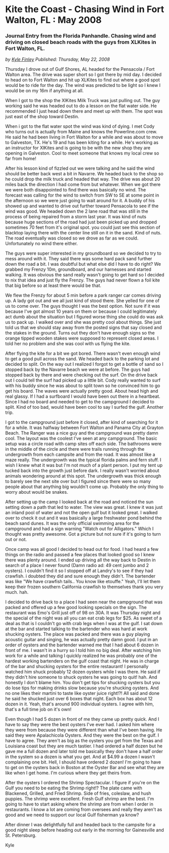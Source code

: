 # Kite the Coast - Chasing Wind in Fort Walton, FL : May 2008
### Journal Entry from the Florida Panhandle. Chasing wind and driving on closed beach roads with the guys from XLKites in Fort Walton, FL.

*<div class="article-meta-data"> by <span class="article-meta-author" itemprop="author"><a href="https://twitter.com/kfinley" target="_blank" title="kfinley on Twitter">Kyle Finley</a></span> Published: <time itemprop="pubdate" datetime="5/22/2008 5:00:00 AM">Thursday, May 22, 2008</time></div>*

Thursday I drove out of Gulf Shores, AL headed for the Pensacola / Fort Walton area. The drive was super short so I got there by mid day. I decided to head on to Fort Walton and hit up XLKites to find out where a good spot would be to ride for the day. The wind was predicted to be light so I knew I would be on my 16m if anything at all.

When I got to the shop the XlKites Milk Truck was just pulling out. The guy working said he was headed out to do a lesson on the flat water side. He recommended I just head down there and meet up with them. The spot was just east of the shop toward Destin.

When i got to the flat water spot the wind was kind of dying. I met Cody who turns out is actually from Maine and knows the Powerline.com crew. He said he had been living in Fort Walton for a while and was about to move to Galveston, TX. He's 19 and has been kiting for a while. He's working as an instructor for XlKites and is going to be with the new shop they are opening in Galveston. Cool to meet someone that knows my local crew so far from home!

After his lesson kind of fizzled out we were talking and he said the wind should be better back west a bit in Navarre. We headed back to the shop so he could drop the milk truck and headed that way. The drive was about 20 miles back the direction I had come from but whatever. When we got there we were both disappointed to find there was basically no wind. The forecast was calling for the wind to switch from SW to SE at some point in the afternoon so we were just going to wait around for it. A buddy of his showed up and wanted to drive out further toward Pensacola to see if the wind was good. We headed down the 2 lane road that was still in the process of being repaired from a storm last year. It was kind of nuts because huge sections of the road had just been picked up and dropped sometimes 70 feet from it's original spot. you could just see this section of blacktop laying there with the center line still on it in the sand. Kind of nuts. The road eventually was closed so we drove as far as we could. Unfortunately no wind there either.

The guys were super interested in my groundboard so we decided to try to mess around with it. They said there was some hard pack sand further down the road a bit. I was doubtful but what else did I have to do right? We grabbed my Frenzy 10m, groundboard, and our harnesses and started walking. It was obvious the sand really wasn't going to get hard so I decided to nix that idea and just fly the Frenzy. The guys had never flown a foil kite that big before so at least there would be that.

We flew the Frenzy for about 5 min before a park ranger car comes driving up. A lady got out and we all just kind of stood there. She yelled for one of us to come over. The guys thought I was the best option. Not sure if it was because I've got almost 10 years on them or because I could legitimately act dumb about the situation but I figured worse thing she could do was ask us to pack up. I walked over and she was pretty cool about things. She just told us that we should stay away from the posted signs that say closed and the stakes in the ground. Turns out they don't have enough signs so the orange tipped wooden stakes were supposed to represent closed areas. I told her no problem and she was cool with us flying the kite.

After flying the kite for a bit we got bored. There wasn't even enough wind to get a good pull across the sand. We headed back to the parking lot and decided to split. On the way out I realized I forgot to get a bottle of sand so I stopped back by the Navarre beach we were at before. The guys had stopped back by there and were checking out the surf. On the drive back out I could tell the surf had picked up a little bit. Cody really wanted to surf with his buddy since he was about to split town so he convinced him to go get his board. The waves were actually pretty good. About head high and real glassy. If I had a surfboard I would have been out there in a heartbeat. Since I had no board and needed to get to the campground I decided to split. Kind of too bad, would have been cool to say I surfed the gulf. Another trip.

I got to the campground just before it closed, after kind of searching for it for a while. It was halfway between Fort Walton and Panama City at Grayton Beach. The Ranger was a nice guy and the campground was pretty damn cool. The layout was the coolest I've seen at any campground. The basic setup was a circle road with camp sites off each side. The bathrooms were in the middle of the circle and there were trails running through the undergrowth from each campsite and from the road. It was almost like a maze really. The undergrowth was the typical florida palms and fern stuff. I wish I knew what it was but I'm not much of a plant person. I put my tent up tucked back into the growth just before dark. I really wasn't worried about animals wondering around at this spot. The undergrowth was thick enough to barely see the next site over but I figured since there were so many people about that anything big wouldn't come up. Probably the only thing to worry about would be snakes.

After setting up the camp I looked back at the road and noticed the sun setting down a path that led to water. The view was great. I knew it was just an inland pool of water and not the open gulf but it looked great. I walked over to check it out and it was basically a large freshwater pond behind the beach sand dunes. It was the only official swimming area for the campground and had a sign warning "Watch out for Alligators." Which I thought was pretty awesome. Got a picture but not sure if it's going to turn out or not.

Once camp was all good I decided to head out for food. I had heard a few things on the radio and passed a few places that looked good so I knew there was plenty around. I ended up driving all the way back to Destin in search of a place I never found (Damn radio ad: 49 cent jumbo and 2 oysters). I couldn't find it so I stopped off at Landry's to see if they had crawfish. i doubted they did and sure enough they didn't. The bartender was like "We have crawfish tails.. You know like etouffe." Yeah, I'll let them keep their frozen southern California crawfish to themselves thank you very much. hah.

I decided to drive back to a place I had seen near the campground that was packed and offered up a few good looking specials on the sign. The restaurant was Emo's Grill just off of 98 on 30A. It was Thursday night and the special of the night was all you can eat crab legs for $25. As sweet of a deal as that is I couldn't go with crab legs when I was at the gulf. I sat down at the bar and started talking to the bartender who was hard at work shucking oysters. The place was packed and there was a guy playing acoustic guitar and singing, he was actually pretty damn good. I put in an order of oysters and the bartender warned me that I had about 6 dozen in front of me. I wasn't in a hurry so I told him no big deal. After watching him work for a while and talking I quickly realized he was probably one of the hardest working bartenders on the gulf coast that night. He was in charge of the bar and shucking oysters for the entire restaurant! I personally watched him shuck probably 12 dozen oysters while I was there. He said if they didn't hire someone to shuck oysters he was going to quit! hah. And honestly I don't blame him. You don't get tips for shucking oysters but you do lose tips for making drinks slow because you're shucking oysters. And no one likes their martini to taste like oyster juice right!?! All said and done he said he shucked just over 6 boxes that night. Each box has about 12 dozen in it. Yeah, that's around 900 individual oysters. I agree with him, that's a full time job on it's own!

Even though I had 5 dozen in front of me they came up pretty quick. And I have to say they were the best oysters I've ever had. I asked him where they were from because they were different than what I've been having. He said they were Apalachicola Oysters. And they were the best on the gulf. I have to agree. They aren't as big as the oysters you get from the Texas and Louisiana coast but they are much tastier. I had ordered a half dozen but he gave me a full dozen and later told me basically they don't have a half order in the system so a dozen is what you get. And at $4.99 a dozen I wasn't complaining one bit. Hell, I should have ordered 2 dozen! I'm going to have to get on the oysters back in Boston at the Oyster Bar and see what they are like when I get home. I'm curious where they get theirs from.

After the oysters I ordered the Shrimp Spectacular. I figure if you're on the Gulf you need to be eating the Shrimp right!? The plate came with Blackened, Grilled, and Fried Shrimp. Side of fries, coleslaw, and hush puppies. The shrimp were excellent. Fresh Gulf shrimp are the best. I'm going to have to start asking where the shrimp are from when I order in restaurants. I know a lot are coming from oversees and really they aren't as good and we need to support our local Gulf fisherman ya know?

After dinner I was delightfully full and headed back to the campsite for a good night sleep before heading out early in the morning for Gainesville and St. Petersburg.

Kyle
